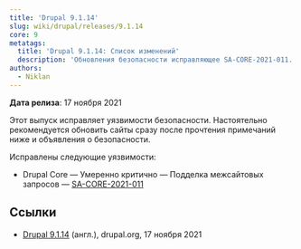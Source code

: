 ```yaml
---
title: 'Drupal 9.1.14'
slug: wiki/drupal/releases/9.1.14
core: 9
metatags:
  title: 'Drupal 9.1.14: Список изменений'
  description: 'Обновления безопасности исправляющее SA-CORE-2021-011.'
authors:
  - Niklan
---
```


**Дата релиза**: 17 ноября 2021

Этот выпуск исправляет уязвимости безопасности. Настоятельно рекомендуется обновить сайты сразу после прочтения
примечаний ниже и объявления о безопасности.

Исправлены следующие уязвимости:

- Drupal Core — Умеренно критично — Подделка межсайтовых запросов
  — [SA-CORE-2021-011](../../../../security/sa-core/2021-011/index.md)

## Ссылки

- [Drupal 9.1.14](https://www.drupal.org/project/drupal/releases/9.1.14) (англ.), drupal.org, 17 ноября 2021
